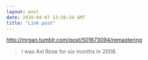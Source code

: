 ```yaml
---
layout: post
date: 2010-04-07 13:56:24 GMT
title: "Link post"
---
```

<http://mrgan.tumblr.com/post/501673094/remastering>

> I was Axl Rose for six months in 2008.